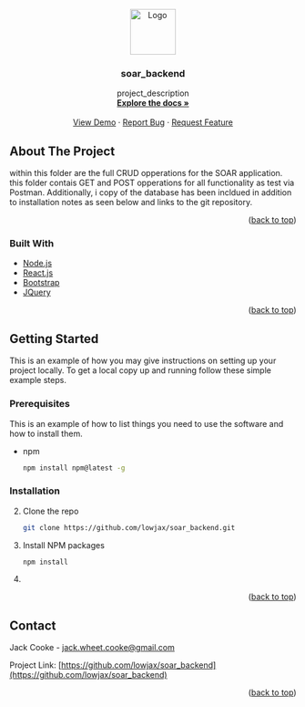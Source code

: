 
<!-- PROJECT LOGO -->
<br />
<div align="center">
  <a href="https://github.com/lowjax/soar_backend">
    <img src="images/logo.png" alt="Logo" width="80" height="80">
  </a>

<h3 align="center">soar_backend</h3>

  <p align="center">
    project_description
    <br />
    <a href="https://github.com/lowjax/soar_backend"><strong>Explore the docs »</strong></a>
    <br />
    <br />
    <a href="https://github.com/lowjax/soar_backend">View Demo</a>
    ·
    <a href="https://github.com/lowjax/soar_backend/issues">Report Bug</a>
    ·
    <a href="https://github.com/lowjax/soar_backend/issues">Request Feature</a>
  </p>
</div>



<!-- ABOUT THE PROJECT -->
## About The Project

within this folder are the full CRUD opperations for the SOAR application. this folder contais GET and POST opperations for all functionality as test via Postman. Additionally, i copy of the database has been incldued in addition to installation notes as seen below and links to the git repository. 
<p align="right">(<a href="#top">back to top</a>)</p>



### Built With

* [Node.js](https://expressjs.com/)
* [React.js](https://reactjs.org/)
* [Bootstrap](https://getbootstrap.com)
* [JQuery](https://jquery.com)

<p align="right">(<a href="#top">back to top</a>)</p>



<!-- GETTING STARTED -->
## Getting Started

This is an example of how you may give instructions on setting up your project locally.
To get a local copy up and running follow these simple example steps.

### Prerequisites

This is an example of how to list things you need to use the software and how to install them.
* npm
  ```sh
  npm install npm@latest -g
  ```

### Installation

2. Clone the repo
   ```sh
   git clone https://github.com/lowjax/soar_backend.git
   ```
3. Install NPM packages
   ```sh
   npm install
   ```
4.



<p align="right">(<a href="#top">back to top</a>)</p>


<!-- CONTACT -->
## Contact

Jack Cooke - jack.wheet.cooke@gmail.com

Project Link: [https://github.com/lowjax/soar_backend](https://github.com/lowjax/soar_backend)

<p align="right">(<a href="#top">back to top</a>)</p>



<!-- MARKDOWN LINKS -->
<!-- https://www.markdownguide.org/basic-syntax/#reference-style-links -->
[contributors-shield]: https://img.shields.io/github/contributors/lowjax/soar_backend.svg?style=for-the-badge
[contributors-url]: https://github.com/lowjax/soar_backend/graphs/contributors
[forks-shield]: https://img.shields.io/github/forks/lowjax/soar_backend.svg?style=for-the-badge
[forks-url]: https://github.com/lowjax/soar_backend/network/members
[stars-shield]: https://img.shields.io/github/stars/lowjax/soar_backend.svg?style=for-the-badge
[stars-url]: https://github.com/lowjax/soar_backend/stargazers
[issues-shield]: https://img.shields.io/github/issues/lowjax/soar_backend.svg?style=for-the-badge
[issues-url]: https://github.com/lowjax/soar_backend/issues
[license-shield]: https://img.shields.io/github/license/lowjax/soar_backend.svg?style=for-the-badge
[license-url]: https://github.com/lowjax/soar_backend/blob/master/LICENSE.txt
